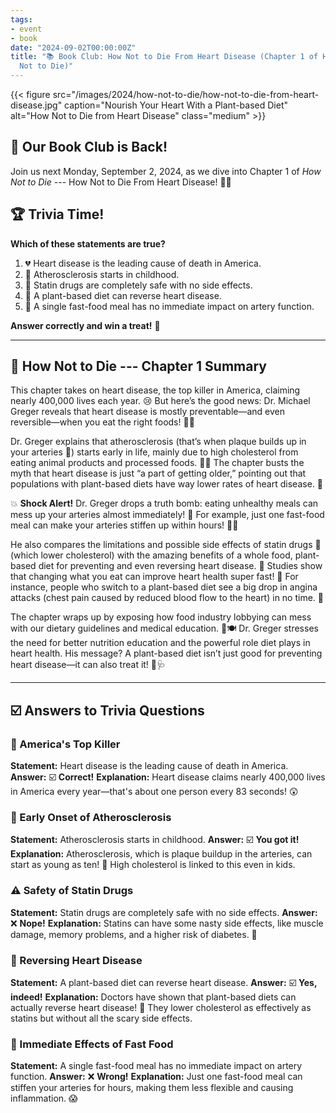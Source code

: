 ```yaml
---
tags:
- event
- book
date: "2024-09-02T00:00:00Z"
title: "📚 Book Club: How Not to Die From Heart Disease (Chapter 1 of How
  Not to Die)"
---
```


{{< figure src="/images/2024/how-not-to-die/how-not-to-die-from-heart-disease.jpg" caption="Nourish Your Heart With a Plant-based Diet" alt="How Not to Die from Heart Disease" class="medium" >}}

## 🎉 Our Book Club is Back!

Join us next Monday, September 2, 2024, as we dive into Chapter 1 of *How Not to Die* --- How Not to Die From Heart Disease! 🌿💓

## 🏆 Trivia Time!

**Which of these statements are true?**

1. 💔 Heart disease is the leading cause of death in America.
2. 🧸 Atherosclerosis starts in childhood.
3. 💊 Statin drugs are completely safe with no side effects.
4. 🥦 A plant-based diet can reverse heart disease.
5. 🍟 A single fast-food meal has no immediate impact on artery function.

**Answer correctly and win a treat!** 🍫

---

## 📖 How Not to Die --- Chapter 1 Summary

This chapter takes on heart disease, the top killer in America, claiming nearly 400,000 lives each year. 😢 But here’s the good news: Dr. Michael Greger reveals that heart disease is mostly preventable—and even reversible—when you eat the right foods! 🥦🍎

Dr. Greger explains that atherosclerosis (that’s when plaque builds up in your arteries 🏦) starts early in life, mainly due to high cholesterol from eating animal products and processed foods. 🥩🍟 The chapter busts the myth that heart disease is just “a part of getting older,” pointing out that populations with plant-based diets have way lower rates of heart disease. 🌿

💥 **Shock Alert!** Dr. Greger drops a truth bomb: eating unhealthy meals can mess up your arteries almost immediately! 🚨 For example, just one fast-food meal can make your arteries stiffen up within hours! 🍔⏰

He also compares the limitations and possible side effects of statin drugs 💊 (which lower cholesterol) with the amazing benefits of a whole food, plant-based diet for preventing and even reversing heart disease. 🌱 Studies show that changing what you eat can improve heart health super fast! 🚀 For instance, people who switch to a plant-based diet see a big drop in angina attacks (chest pain caused by reduced blood flow to the heart) in no time. 💚

The chapter wraps up by exposing how food industry lobbying can mess with our dietary guidelines and medical education. 🤔🍽️ Dr. Greger stresses the need for better nutrition education and the powerful role diet plays in heart health. His message? A plant-based diet isn’t just good for preventing heart disease—it can also treat it! 🌱🩺

---

## ☑️  Answers to Trivia Questions

### 🍏 America's Top Killer

**Statement:** Heart disease is the leading cause of death in America.
**Answer:** ☑️ **Correct!**
**Explanation:** Heart disease claims nearly 400,000 lives in America every year—that's about one person every 83 seconds! 😲

### 🚸 Early Onset of Atherosclerosis

**Statement:** Atherosclerosis starts in childhood.
**Answer:** ☑️ **You got it!**
**Explanation:** Atherosclerosis, which is plaque buildup in the arteries, can start as young as ten! 🧒 High cholesterol is linked to this even in kids.

### ⚠️ Safety of Statin Drugs

**Statement:** Statin drugs are completely safe with no side effects.
**Answer:** ❌ **Nope!**
**Explanation:** Statins can have some nasty side effects, like muscle damage, memory problems, and a higher risk of diabetes. 🚫

### 🌱 Reversing Heart Disease

**Statement:** A plant-based diet can reverse heart disease.
**Answer:** ☑️ **Yes, indeed!**
**Explanation:** Doctors have shown that plant-based diets can actually reverse heart disease! 🌿 They lower cholesterol as effectively as statins but without all the scary side effects.

### 🍔 Immediate Effects of Fast Food

**Statement:** A single fast-food meal has no immediate impact on artery function.
**Answer:** ❌ **Wrong!**
**Explanation:** Just one fast-food meal can stiffen your arteries for hours, making them less flexible and causing inflammation. 😱
